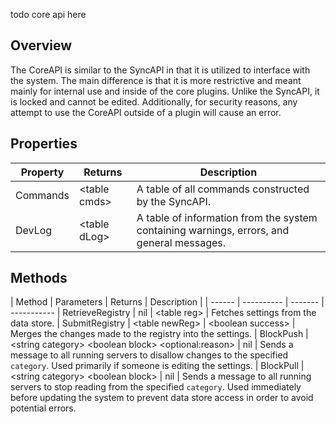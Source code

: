 todo core api here

## Overview
The CoreAPI is similar to the SyncAPI in that it is utilized to interface with the system. The main difference is that it is more restrictive and meant mainly for internal use and inside of the core plugins. Unlike the SyncAPI, it is locked and cannot be edited. Additionally, for security reasons, any attempt to use the CoreAPI outside of a plugin will cause an error.

## Properties
| Property | Returns | Description |
| -------- | ------- | ----------- |
| Commands | \<table cmds> | A table of all commands constructed by the SyncAPI.
| DevLog | \<table dLog> | A table of information from the system containing warnings, errors, and general messages.

## Methods
| Method | Parameters | Returns | Description |
| ------ | ---------- | ------- | ----------- | RetrieveRegistry | nil | \<table reg> | Fetches settings from the data store.
| SubmitRegistry | \<table newReg> | \<boolean success> | Merges the changes made to the registry into the settings.
| BlockPush | \<string category> \<boolean block> \<optional:reason> | nil | Sends a message to all running servers to disallow changes to the specified ``category``. Used primarily if someone is editing the settings.
| BlockPull | \<string category> \<boolean block> | nil | Sends a message to all running servers to stop reading from the specified ``category``. Used immediately before updating the system to prevent data store access in order to avoid potential errors.